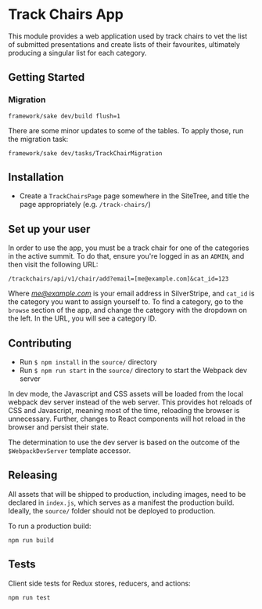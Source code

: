 # Track Chairs App

This module provides a web application used by track chairs to vet the list of submitted presentations and create lists of their favourites, ultimately producing a singular list for each category.

## Getting Started

### Migration

`framework/sake dev/build flush=1`

There are some minor updates to some of the tables. To apply those, run the migration task:

`framework/sake dev/tasks/TrackChairMigration`

## Installation

* Create a `TrackChairsPage` page somewhere in the SiteTree, and title the page appropriately (e.g. `/track-chairs/`)

## Set up your user

In order to use the app, you must be a track chair for one of the categories in the active summit. To do that, ensure you're logged in as an `ADMIN`, and then visit the following URL:

`/trackchairs/api/v1/chair/add?email=[me@example.com]&cat_id=123`

Where *me@example.com* is your email address in SilverStripe, and `cat_id` is the category you want to assign yourself to. To find a category, go to the `browse` section of the app, and change the category with the dropdown on the left. In the URL, you will see a category ID.


## Contributing

* Run `$ npm install` in the `source/` directory
* Run `$ npm run start` in the `source/` directory to start the Webpack dev server

In dev mode, the Javascript and CSS assets will be loaded from the local webpack dev server instead of the web server.  This provides hot reloads of CSS and Javascript, meaning most of the time, reloading the browser is unnecessary. Further, changes to React components will hot reload in the browser and persist their state.

The determination to use the dev server is based on the outcome of the `$WebpackDevServer` template accessor.

## Releasing

All assets that will be shipped to production, including images, need to be declared in `index.js`, which serves as a manifest the production build. Ideally, the `source/` folder should not be deployed to production.

To run a production build:

`npm run build`

## Tests

Client side tests for Redux stores, reducers, and actions:

`npm run test`